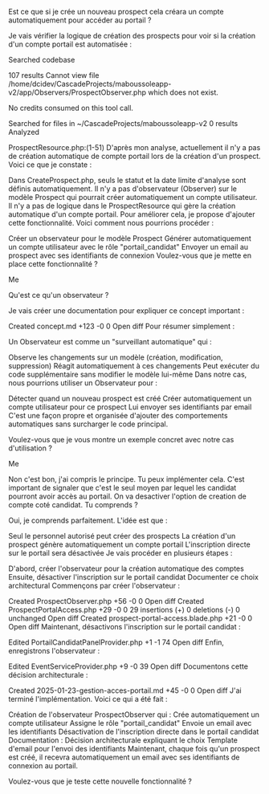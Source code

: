 Est ce que si je crée un nouveau prospect cela créara un compte automatiquement pour accéder au portail ? 

Je vais vérifier la logique de création des prospects pour voir si la création d'un compte portail est automatisée :

Searched codebase

107 results
Cannot view file /home/dcidev/CascadeProjects/maboussoleapp-v2/app/Observers/ProspectObserver.php which does not exist.

No credits consumed on this tool call.

Searched for files in
~/CascadeProjects/maboussoleapp-v2
0 results
Analyzed

ProspectResource.php:(1-51)
D'après mon analyse, actuellement il n'y a pas de création automatique de compte portail lors de la création d'un prospect. Voici ce que je constate :

Dans CreateProspect.php, seuls le statut et la date limite d'analyse sont définis automatiquement.
Il n'y a pas d'observateur (Observer) sur le modèle Prospect qui pourrait créer automatiquement un compte utilisateur.
Il n'y a pas de logique dans le ProspectResource qui gère la création automatique d'un compte portail.
Pour améliorer cela, je propose d'ajouter cette fonctionnalité. Voici comment nous pourrions procéder :

Créer un observateur pour le modèle Prospect
Générer automatiquement un compte utilisateur avec le rôle "portail_candidat"
Envoyer un email au prospect avec ses identifiants de connexion
Voulez-vous que je mette en place cette fonctionnalité ?

Me

Qu'est ce qu'un observateur ? 

Je vais créer une documentation pour expliquer ce concept important :

Created
concept.md
+123
-0
 0
Open diff
Pour résumer simplement :

Un Observateur est comme un "surveillant automatique" qui :

Observe les changements sur un modèle (création, modification, suppression)
Réagit automatiquement à ces changements
Peut exécuter du code supplémentaire sans modifier le modèle lui-même
Dans notre cas, nous pourrions utiliser un Observateur pour :

Détecter quand un nouveau prospect est créé
Créer automatiquement un compte utilisateur pour ce prospect
Lui envoyer ses identifiants par email
C'est une façon propre et organisée d'ajouter des comportements automatiques sans surcharger le code principal.

Voulez-vous que je vous montre un exemple concret avec notre cas d'utilisation ?

Me

Non c'est bon, j'ai compris le principe. Tu peux implémenter cela. C'est important de signaler que c'est le seul moyen par lequel les candidat pourront avoir accès au portail. On va desactiver l'option de creation de compte coté candidat. Tu comprends ?

Oui, je comprends parfaitement. L'idée est que :

Seul le personnel autorisé peut créer des prospects
La création d'un prospect génère automatiquement un compte portail
L'inscription directe sur le portail sera désactivée
Je vais procéder en plusieurs étapes :

D'abord, créer l'observateur pour la création automatique des comptes
Ensuite, désactiver l'inscription sur le portail candidat
Documenter ce choix architectural
Commençons par créer l'observateur :

Created
ProspectObserver.php
+56
-0
 0
Open diff
Created
ProspectPortalAccess.php
+29
-0
 0
29 insertions (+)
0 deletions (-)
0 unchanged
Open diff
Created
prospect-portal-access.blade.php
+21
-0
 0
Open diff
Maintenant, désactivons l'inscription sur le portail candidat :

Edited
PortailCandidatPanelProvider.php
+1
-1
 74
Open diff
Enfin, enregistrons l'observateur :

Edited
EventServiceProvider.php
+9
-0
 39
Open diff
Documentons cette décision architecturale :

Created
2025-01-23-gestion-acces-portail.md
+45
-0
 0
Open diff
J'ai terminé l'implémentation. Voici ce qui a été fait :

Création de l'observateur ProspectObserver qui :
Crée automatiquement un compte utilisateur
Assigne le rôle "portail_candidat"
Envoie un email avec les identifiants
Désactivation de l'inscription directe dans le portail candidat
Documentation :
Décision architecturale expliquant le choix
Template d'email pour l'envoi des identifiants
Maintenant, chaque fois qu'un prospect est créé, il recevra automatiquement un email avec ses identifiants de connexion au portail.

Voulez-vous que je teste cette nouvelle fonctionnalité ?